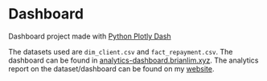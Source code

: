 # Dashboard
Dashboard project made with [Python Plotly Dash](https://dash.plotly.com/)

The datasets used are `dim_client.csv` and `fact_repayment.csv`. The dashboard can be found in [analytics-dashboard.brianlim.xyz](https://analytics-dashboard.brianlim.xyz/). The analytics report on the dataset/dashboard can be found on my [website](https://brianlim.xyz/files/Portfolio/Analytics%20Report.pdf).